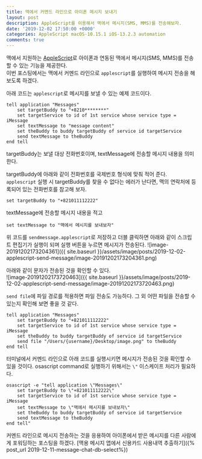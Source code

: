 ```yaml
---
title: 맥에서 커멘드 라인으로 아이폰 메시지 보내기
layout: post
description: AppleScript를 이용해서 맥에서 메시지(SMS, MMS)를 전송해보자.
date: '2019-12-02 17:50:00 +0000'
categories: AppleScript macOS-10.15.1 iOS-13.2.3 automation
comments: true
---
```


맥에서 지원하는 [AppleScript]([https://ko.wikipedia.org/wiki/%EC%95%A0%ED%94%8C%EC%8A%A4%ED%81%AC%EB%A6%BD%ED%8A%B8](https://ko.wikipedia.org/wiki/애플스크립트))로 아이폰과 연동된 맥에서 메시지(SMS, MMS)를 전송할 수 있는 기능을 제공한다.  
이번 포스팅에서는 맥에서 커멘드 라인으로 `applescript`를 실행하여 메시지 전송을 해보도록 하겠다.  

아래 코드는 `applescript`로 메시지를 보낼 수 있는 예제 코드이다.

```applescript
tell application "Messages"
	set targetBuddy to "+8210********"
	set targetService to id of 1st service whose service type = iMessage
	set textMessage to "message content"
	set theBuddy to buddy targetBuddy of service id targetService
	send textMessage to theBuddy
end tell
```
targetBuddy는 보낼 대상 전화번호이며, textMessage에 전송할 메시지 내용을 의미한다.

targetBuddy에 아래와 같이 전화번호를 국제번호 형식에 맞춰 적어 준다.  
`applescript` 실행 시 targetBuddy를 찾을 수 없다는 에러가 난다면, 맥의 연락처에 등록되어 있는 전화번호를 참고해 보자.
```applescript
set targetBuddy to "+821011112222"
```

textMessage에 전송할 메시지 내용을 적고
```applescript
set textMessage to "맥에서 메시지를 보내보자"
```

위 코드를 `sendmessage.applescript`로 저장하고 더블 클릭하면 아래와 같이 스크립트 편집기가 실행이 되며 실행 버튼을 누르면 메시지가 전송된다.
![image-20191202173204361]({{ site.baseurl }}/assets/image/posts/2019-12-02-applescript-send-message/image-20191202173204361.png)

아래와 같이 문자가 전송된 것을 확인할 수 있다.  
![image-20191202173720463]({{ site.baseurl }}/assets/image/posts/2019-12-02-applescript-send-message/image-20191202173720463.png)

`send file`에 파일 경로를 적용하면 파일 전송도 가능하다.
그 외 어떤 파일을 전송할 수 있는지 확인해 보면 좋을 것 같다.
```applescript
tell application "Messages"
	set targetBuddy to "+821011112222"
	set targetService to id of 1st service whose service type = iMessage
	set theBuddy to buddy targetBuddy of service id targetService
	send file "/Users/{username}/Desktop/image.png" to theBuddy
end tell
```

터미널에서 커멘드 라인으로 아래 코드를 실행시키면 메시지가 전송된 것을 확인할 수 있을 것이다.
osascript command로 실행하기 위해서는 `\"` 이스케이프 처리가 필요하다.

```applescript
osascript -e "tell application \"Messages\"
	set targetBuddy to \"+821011112222\"
	set targetService to id of 1st service whose service type = iMessage
	set textMessage to \"맥에서 메시지를 보내보자\"
	set theBuddy to buddy targetBuddy of service id targetService
	send textMessage to theBuddy
end tell"
```

커멘드 라인으로 메시지 전송하는 것을 응용하여 아이폰에서 받은 메시지를 다른 사람에게 포워딩하는 포스팅을 하겠다.
[맥용 메시지 앱에서 신용카드 사용내역 추출하기]({% post_url 2019-12-11-message-chat-db-select%})  
<br><br>

